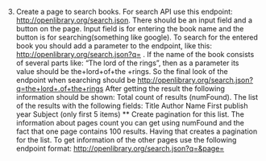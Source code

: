 3. Create a page to search books. For search API use this endpoint: http://openlibrary.org/search.json. 
There should be an input field and a button on the page. Input field is for entering the book name and the button is for searching(something like google). To search for the entered book you should add a parameter to the endpoint, like this: 
http://openlibrary.org/search.json?q= . If the name of the book consists of several parts like: “The lord of the rings”, then as a parameter its value should be the+lord+of+the +rings. 
So the final look of the endpoint when searching should be 
http://openlibrary.org/search.json?q=the+lord+.of+the+rings 
After getting the result the following information should be shown: 
Total count of results (numFound). 
The list of the results with the following fields: 
Title 
Author Name
First publish year 
Subject (only first 5 items) 
** Create pagination for this list. 
The information about pages count you can get using numFound and the fact that one page contains 100 results. Having that creates a pagination for the list. To get information of the other pages use the following endpoint format: 
http://openlibrary.org/search.json?q=&page= 
